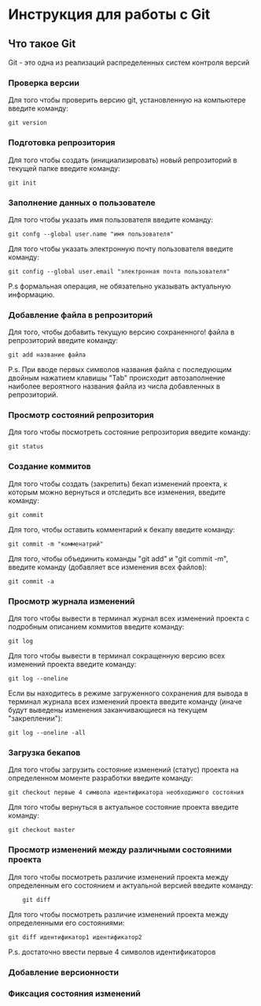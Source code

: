 # **Инструкция для работы с Git**

## Что такое Git

Git - это одна из реализаций распределенных систем контроля версий
### Проверка версии 

Для того чтобы проверить версию git, установленную на компьютере введите команду: 
 
    git version
    

### Подготовка репрозитория

Для того чтобы создать (инициализировать) новый репрозиторий в текущей папке введите команду:

    git init

### Заполнение данных о пользователе

Для того чтобы указать имя пользователя введите команду:

    git confg --global user.name "имя пользователя"

Для того чтобы указать электронную почту пользователя введите команду:

    git config --global user.email "электронная почта пользователя"
P.s формальная операция, не обязательно указывать актуальную информацию.

### Добавление файла в репрозиторий 

Для того, чтобы добавить текущую версию сохраненного! файла в репрозиторий введите команду:

    git add название файла

P.s. При вводе первых символов названия файла с последующим двойным нажатием клавишы "Tab" происходит автозаполнение наиболее вероятного названия файла из числа добавленных в репрозиторий.     

### Просмотр состояний репрозитория 
Для того чтобы посмотреть состояние репрозитория введите команду:

    git status

### Создание коммитов

Для того чтобы создать (закрепить) бекап изменений проекта, к которым можно вернуться и отследить все изменения, введите команду:  
    
    git commit

Для того, чтобы оставить комментарий к бекапу введите команду: 

    git commit -m "комменатрий"

Для того, чтобы объединить команды "git add" и "git commit -m", введите команду (добавляет все изменения всех файлов):

    git commit -a

### Просмотр журнала изменений

Для того чтобы вывести в терминал журнал всех изменений проекта с подробным описанием коммитов введите команду:

    git log

Для того чтобы вывести в терминал сокращенную версию всех изменений проекта введите команду:

    git log --oneline

Если вы находитесь в режиме загруженного сохранения для вывода в терминал журнала всех изменений проекта введите команду (иначе будут выведены изменения заканчивающиеся на текущем "закреплении"):

    git log --oneline -all

### Загрузка бекапов

Для того чтобы загрузить состояние изменений (статус) проекта на определенном моменте разработки введите команду:

    git checkout первые 4 символа идентификатора необходимого состояния

Для того чтобы вернуться в актуальное состояние проекта введите команду:

    git checkout master

### Просмотр изменений между различными состояними проекта

Для того чтобы посмотреть различие изменений проекта между определенным его состоянием и актуальной версией введите команду:

        git diff

Для того чтобы посмотреть различие изменений проекта между определенными его состояниями:

    git diff идентификатор1 идентификатор2
P.s. достаточно ввести первые 4 символов идентификаторов


### Добавление версионности


### Фиксация состояния изменений